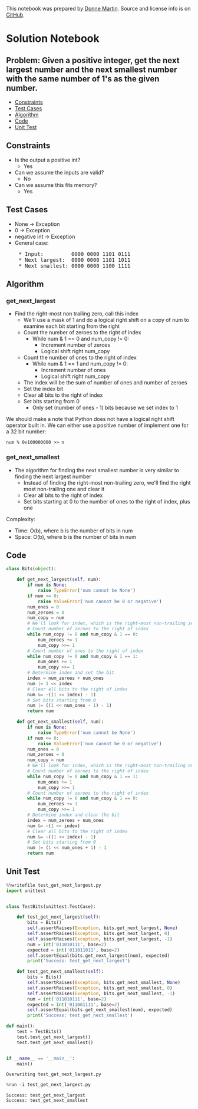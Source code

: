 This notebook was prepared by [Donne Martin](https://github.com/donnemartin). Source and license info is on [GitHub](https://github.com/donnemartin/interactive-coding-challenges).

# Solution Notebook

## Problem: Given a positive integer, get the next largest number and the next smallest number with the same number of 1's as the given number.

- [Constraints](#Constraints)
- [Test Cases](#Test-Cases)
- [Algorithm](#Algorithm)
- [Code](#Code)
- [Unit Test](#Unit-Test)

## Constraints

- Is the output a positive int?
  - Yes
- Can we assume the inputs are valid?
  - No
- Can we assume this fits memory?
  - Yes

## Test Cases

- None -> Exception
- 0 -> Exception
- negative int -> Exception
- General case:
<pre>
    * Input:         0000 0000 1101 0111
    * Next largest:  0000 0000 1101 1011
    * Next smallest: 0000 0000 1100 1111
</pre>

## Algorithm

### get_next_largest

- Find the right-most non trailing zero, call this index
  - We'll use a mask of 1 and do a logical right shift on a copy of num to examine each bit starting from the right
  - Count the number of zeroes to the right of index
    - While num & 1 == 0 and num_copy != 0:
      - Increment number of zeroes
      - Logical shift right num_copy
  - Count the number of ones to the right of index
    - While num & 1 == 1 and num_copy != 0:
      - Increment number of ones
      - Logical shift right num_copy
  - The index will be the sum of number of ones and number of zeroes
  - Set the index bit
  - Clear all bits to the right of index
  - Set bits starting from 0
    - Only set (number of ones - 1) bits because we set index to 1

We should make a note that Python does not have a logical right shift operator built in. We can either use a positive number of implement one for a 32 bit number:

    num % 0x100000000 >> n

### get_next_smallest

- The algorithm for finding the next smallest number is very similar to finding the next largest number
  - Instead of finding the right-most non-trailing zero, we'll find the right most non-trailing one and clear it
  - Clear all bits to the right of index
  - Set bits starting at 0 to the number of ones to the right of index, plus one

Complexity:

- Time: O(b), where b is the number of bits in num
- Space: O(b), where b is the number of bits in num

## Code

```python
class Bits(object):

    def get_next_largest(self, num):
        if num is None:
            raise TypeError('num cannot be None')
        if num <= 0:
            raise ValueError('num cannot be 0 or negative')
        num_ones = 0
        num_zeroes = 0
        num_copy = num
        # We'll look for index, which is the right-most non-trailing zero
        # Count number of zeroes to the right of index
        while num_copy != 0 and num_copy & 1 == 0:
            num_zeroes += 1
            num_copy >>= 1
        # Count number of ones to the right of index
        while num_copy != 0 and num_copy & 1 == 1:
            num_ones += 1
            num_copy >>= 1
        # Determine index and set the bit
        index = num_zeroes + num_ones
        num |= 1 << index
        # Clear all bits to the right of index
        num &= ~((1 << index) - 1)
        # Set bits starting from 0
        num |= ((1 << num_ones - 1) - 1)
        return num

    def get_next_smallest(self, num):
        if num is None:
            raise TypeError('num cannot be None')
        if num <= 0:
            raise ValueError('num cannot be 0 or negative')
        num_ones = 0
        num_zeroes = 0
        num_copy = num
        # We'll look for index, which is the right-most non-trailing one
        # Count number of zeroes to the right of index
        while num_copy != 0 and num_copy & 1 == 1:
            num_ones += 1
            num_copy >>= 1
        # Count number of zeroes to the right of index
        while num_copy != 0 and num_copy & 1 == 0:
            num_zeroes += 1
            num_copy >>= 1
        # Determine index and clear the bit
        index = num_zeroes + num_ones
        num &= ~(1 << index)
        # Clear all bits to the right of index
        num &= ~((1 << index) - 1)
        # Set bits starting from 0
        num |= (1 << num_ones + 1) - 1
        return num
```

## Unit Test

```python
%%writefile test_get_next_largest.py
import unittest


class TestBits(unittest.TestCase):

    def test_get_next_largest(self):
        bits = Bits()
        self.assertRaises(Exception, bits.get_next_largest, None)
        self.assertRaises(Exception, bits.get_next_largest, 0)
        self.assertRaises(Exception, bits.get_next_largest, -1)
        num = int('011010111', base=2)
        expected = int('011011011', base=2)
        self.assertEqual(bits.get_next_largest(num), expected)
        print('Success: test_get_next_largest')

    def test_get_next_smallest(self):
        bits = Bits()
        self.assertRaises(Exception, bits.get_next_smallest, None)
        self.assertRaises(Exception, bits.get_next_smallest, 0)
        self.assertRaises(Exception, bits.get_next_smallest, -1)
        num = int('011010111', base=2)
        expected = int('011001111', base=2)
        self.assertEqual(bits.get_next_smallest(num), expected)
        print('Success: test_get_next_smallest')

def main():
    test = TestBits()
    test.test_get_next_largest()
    test.test_get_next_smallest()


if __name__ == '__main__':
    main()
```

    Overwriting test_get_next_largest.py

```python
%run -i test_get_next_largest.py
```

    Success: test_get_next_largest
    Success: test_get_next_smallest
